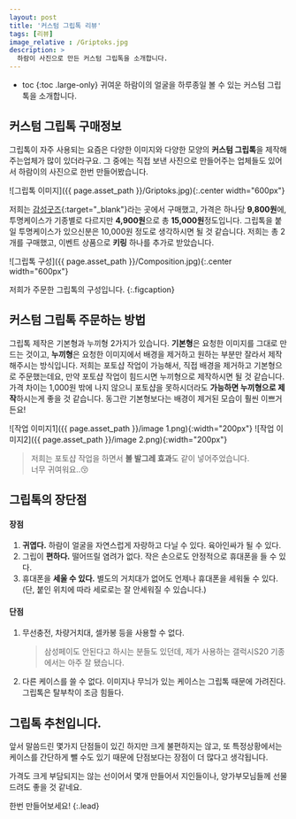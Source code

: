 ```yaml
---
layout: post
title: '커스텀 그립톡 리뷰'
tags: [리뷰]
image_relative : /Griptoks.jpg
description: >
  하람이 사진으로 만든 커스텀 그립톡을 소개합니다.
---
```


* toc
{:toc .large-only}
귀여운 하람이의 얼굴을 하루종일 볼 수 있는 커스텀 그립톡을 소개합니다.

## 커스텀 그립톡 구매정보

그립톡이 자주 사용되는 요즘은 다양한 이미지와 다양한 모양의 **커스텀 그립톡**을 제작해주는업체가 많이 있더라구요. 그 중에는 직접 보낸 사진으로 만들어주는 업체들도 있어서 하람이의 사진으로 한번 만들어봤습니다. 

![그립톡 이미지]({{ page.asset_path }}/Griptoks.jpg){:.center width="600px"}

저희는 [감성굿즈](https://smartstore.naver.com/emotionalgoods/products/5281786406?site_preference=device#DEFAULT){:target="_blank"}라는 곳에서 구매했고, 가격은 하나당 **9,800원**에, 투명케이스가 기종별로 다르지만 **4,900원**으로 총 **15,000원**정도입니다. 그립톡을 붙일 투명케이스가 있으신분은 10,000원 정도로 생각하시면 될 것 같습니다. 저희는 총 2개를 구매했고, 이벤트 상품으로 **키링** 하나를 추가로 받았습니다.

![그립톡 구성]({{ page.asset_path }}/Composition.jpg){:.center width="600px"}

저희가 주문한 그립톡의 구성입니다.
{:.figcaption}

## 커스텀 그립톡 주문하는 방법

그립톡 제작은 기본형과 누끼형 2가지가 있습니다. **기본형**은 요청한 이미지를 그대로 만드는 것이고, **누끼형**은 요청한 이미지에서 배경을 제거하고 원하는 부분만 잘라서 제작해주시는 방식입니다. 저희는  포토샵 작업이 가능해서, 직접 배경을 제거하고 기본형으로 주문했는데요, 만약 포토샵 작업이 힘드시면 누끼형으로 제작하시면 될 것 같습니다. 가격 차이는 1,000원 밖에 나지 않으니 포토샵을 못하시더라도 **가능하면 누끼형으로 제작**하시는게 좋을 것 같습니다. 동그란 기본형보다는 배경이 제거된 모습이 훨씬 이쁘거든요! 

![작업 이미지1]({{ page.asset_path }}/image 1.png){:width="200px"}
![작업 이미지2]({{ page.asset_path }}/image 2.png){:width="200px"}

> 저희는 포토샵 작업을 하면서 **볼 발그레 효과**도 같이 넣어주었습니다.  
> 너무 귀여워요..😚

## 그립톡의 장단점

#### 장점

1. **귀엽다.** 하람이 얼굴을 자연스럽게 자랑하고 다닐 수 있다. 육아인싸가 될 수 있다.
2. 그립이 **편하다.** 떨어뜨릴 염려가 없다. 작은 손으로도 안정적으로 휴대폰을 들 수 있다. 
3. 휴대폰을 **세울 수 있다.** 별도의 거치대가 없어도 언제나 휴대폰을 세워둘 수 있다. (단, 붙인 위치에 따라 세로로는 잘 안세워질 수 있습니다.)

#### 단점

1. 무선충전, 차량거치대, 셀카봉 등을 사용할 수 없다.
   > 삼성페이도 안된다고 하시는 분들도 있던데, 제가 사용하는 갤럭시S20 기종에서는 아주 잘 됐습니다.
2. 다른 케이스를 쓸 수 없다. 이미지나 무늬가 있는 케이스는 그립톡 때문에 가려진다. 그립톡은 탈부착이 조금 힘들다. 

## 그립톡 추천입니다.

앞서 말씀드린 몇가지 단점들이 있긴 하지만 크게 불편하지는 않고, 또 특정상황에서는 케이스를 간단하게 뺄 수도 있기 때문에 단점보다는 장점이 더 많다고 생각됩니다. 

가격도 크게 부담되지는 않는 선이어서 몇개 만들어서 지인들이나, 양가부모님들께 선물드려도 좋을 것 같네요.

한번 만들어보세요!
{:.lead}
